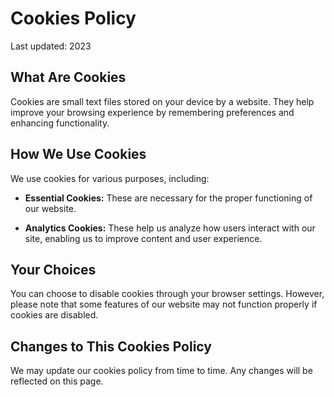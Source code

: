 # Cookies Policy

Last updated: 2023

## What Are Cookies

Cookies are small text files stored on your device by a website. They help improve your browsing experience by remembering preferences and enhancing functionality.

## How We Use Cookies

We use cookies for various purposes, including:

- **Essential Cookies:** These are necessary for the proper functioning of our website.

- **Analytics Cookies:** These help us analyze how users interact with our site, enabling us to improve content and user experience.

## Your Choices

You can choose to disable cookies through your browser settings. However, please note that some features of our website may not function properly if cookies are disabled.

## Changes to This Cookies Policy

We may update our cookies policy from time to time. Any changes will be reflected on this page.
